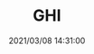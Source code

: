 ---
title: "GHI"
description: "Lorem ipsum dolor sit amet, consetetur sadipscing elitr, sed diam nonumy eirmod tempor invidunt ut labore et dolore magna aliquyam erat"
date: "2021/03/08 14:31:00"
image: "assets/images/testimage.png"
find_out_more: 
---